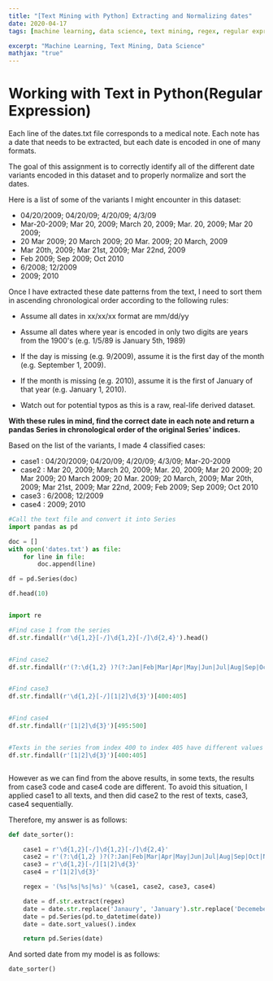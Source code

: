 ```yaml
---
title: "[Text Mining with Python] Extracting and Normalizing dates"
date: 2020-04-17
tags: [machine learning, data science, text mining, regex, regular expression]

excerpt: "Machine Learning, Text Mining, Data Science"
mathjax: "true"
---
```


# Working with Text in Python(Regular Expression)

Each line of the dates.txt file corresponds to a medical note. Each note has a date that needs to be extracted, but each date is encoded in one of many formats.

The goal of this assignment is to correctly identify all of the different date variants encoded in this dataset and to properly normalize and sort the dates.

Here is a list of some of the variants I might encounter in this dataset:


* 04/20/2009; 04/20/09; 4/20/09; 4/3/09
* Mar-20-2009; Mar 20, 2009; March 20, 2009; Mar. 20, 2009; Mar 20 2009;
* 20 Mar 2009; 20 March 2009; 20 Mar. 2009; 20 March, 2009
* Mar 20th, 2009; Mar 21st, 2009; Mar 22nd, 2009
* Feb 2009; Sep 2009; Oct 2010
* 6/2008; 12/2009
* 2009; 2010

Once I have extracted these date patterns from the text, I need to sort them in ascending chronological order according to the following rules:

* Assume all dates in xx/xx/xx format are mm/dd/yy

* Assume all dates where year is encoded in only two digits are years from the 1900's (e.g. 1/5/89 is January 5th, 1989)

* If the day is missing (e.g. 9/2009), assume it is the first day of the month (e.g. September 1, 2009).

* If the month is missing (e.g. 2010), assume it is the first of January of that year (e.g. January 1, 2010).

* Watch out for potential typos as this is a raw, real-life derived dataset.


**With these rules in mind, find the correct date in each note and return a pandas Series in chronological order of the original Series' indices.**


Based on the list of the variants, I made 4 classified cases:

* case1 : 04/20/2009; 04/20/09; 4/20/09; 4/3/09; Mar-20-2009
* case2 : Mar 20, 2009; March 20, 2009; Mar. 20, 2009; Mar 20 2009; 20 Mar 2009; 20 March 2009; 20 Mar. 2009; 20 March, 2009; Mar 20th, 2009; Mar 21st, 2009; Mar 22nd, 2009; Feb 2009; Sep 2009; Oct 2010
* case3 : 6/2008; 12/2009
* case4 : 2009; 2010


```python
#Call the text file and convert it into Series
import pandas as pd

doc = []
with open('dates.txt') as file:
    for line in file:
        doc.append(line)

df = pd.Series(doc)
```

```python
df.head(10)
```
<img src="{{ site.url }}{{ site.baseurl }}/images/tm/s1.png" alt="">


```python
import re
```

```python
#Find case 1 from the series
df.str.findall(r'\d{1,2}[-/]\d{1,2}[-/]\d{2,4}').head()
```

<img src="{{ site.url }}{{ site.baseurl }}/images/tm/s2.png" alt="">

```python
#Find case2
df.str.findall(r'(?:\d{1,2} )?(?:Jan|Feb|Mar|Apr|May|Jun|Jul|Aug|Sep|Oct|Nov|Dec)[a-z]*.? (?:\d{1,2}[a-z]*, |\d{1,2}[a-z]* )?\d{4}')[300:305]
```

<img src="{{ site.url }}{{ site.baseurl }}/images/tm/s3.png" alt="">

```python
#Find case3
df.str.findall(r'\d{1,2}[-/][1|2]\d{3}')[400:405]
```

<img src="{{ site.url }}{{ site.baseurl }}/images/tm/s4.png" alt="">

```python
#Find case4
df.str.findall(r'[1|2]\d{3}')[495:500]
```

<img src="{{ site.url }}{{ site.baseurl }}/images/tm/s6.png" alt="">


```python
#Texts in the series from index 400 to index 405 have different values when I applied case3 regex and case4 regex
df.str.findall(r'[1|2]\d{3}')[400:405]
```

<img src="{{ site.url }}{{ site.baseurl }}/images/tm/s5.png" alt="">

However as we can find from the above results, in some texts, the results from case3 code and case4 code are different. To avoid this situation, I applied case1 to all texts, and then did case2 to the rest of texts, case3, case4 sequentially.

Therefore, my answer is as follows:
```python
def date_sorter():

    case1 = r'\d{1,2}[-/]\d{1,2}[-/]\d{2,4}'
    case2 = r'(?:\d{1,2} )?(?:Jan|Feb|Mar|Apr|May|Jun|Jul|Aug|Sep|Oct|Nov|Dec)[a-z]*.? (?:\d{1,2}[a-z]*, |\d{1,2}[a-z]* )?\d{4}'
    case3 = r'\d{1,2}[-/][1|2]\d{3}'
    case4 = r'[1|2]\d{3}'

    regex = '(%s|%s|%s|%s)' %(case1, case2, case3, case4)

    date = df.str.extract(regex)
    date = date.str.replace('Janaury', 'January').str.replace('Decemeber', 'December')
    date = pd.Series(pd.to_datetime(date))
    date = date.sort_values().index

    return pd.Series(date)
```
And sorted date from my model is as follows:

```python
date_sorter()
```
<img src="{{ site.url }}{{ site.baseurl }}/images/tm/result.png" alt="">

